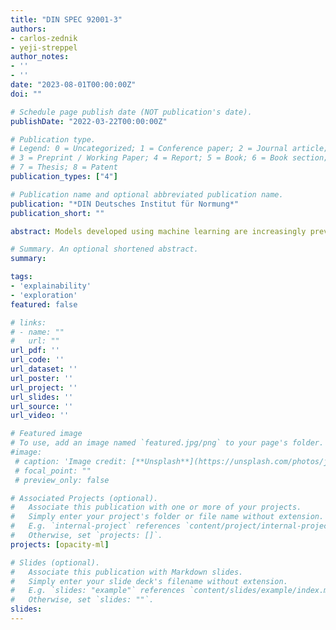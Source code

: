 ```yaml
---
title: "DIN SPEC 92001-3"
authors:
- carlos-zednik
- yeji-streppel
author_notes:
- ''
- ''
date: "2023-08-01T00:00:00Z"
doi: ""

# Schedule page publish date (NOT publication's date).
publishDate: "2022-03-22T00:00:00Z"

# Publication type.
# Legend: 0 = Uncategorized; 1 = Conference paper; 2 = Journal article;
# 3 = Preprint / Working Paper; 4 = Report; 5 = Book; 6 = Book section;
# 7 = Thesis; 8 = Patent
publication_types: ["4"]

# Publication name and optional abbreviated publication name.
publication: "*DIN Deutsches Institut für Normung*"
publication_short: ""

abstract: Models developed using machine learning are increasingly prevalent in scientific research. At the same time, these models are notoriously opaque. Explainable AI aims to mitigate the impact of opacity by rendering opaque models transparent. More than being just the solution to a problem, however, Explainable AI can also play an invaluable role in scientific exploration. This paper describes how post-hoc analytic techniques from Explainable AI can be used to refine target phenomena in medical science, to identify starting points for future investigations of (potentially) causal relationships, and to generate possible explanations of target phenomena in cognitive science. In this way, this paper describes how Explainable AI—over and above machine learning itself—contributes to the efficiency and scope of datadriven scientific research.

# Summary. An optional shortened abstract.
summary:

tags:
- 'explainability'
- 'exploration'
featured: false

# links:
# - name: ""
#   url: ""
url_pdf: ''
url_code: ''
url_dataset: ''
url_poster: ''
url_project: ''
url_slides: ''
url_source: ''
url_video: ''

# Featured image
# To use, add an image named `featured.jpg/png` to your page's folder. 
#image:
 # caption: 'Image credit: [**Unsplash**](https://unsplash.com/photos/jdD8gXaTZsc)'
 # focal_point: ""
 # preview_only: false

# Associated Projects (optional).
#   Associate this publication with one or more of your projects.
#   Simply enter your project's folder or file name without extension.
#   E.g. `internal-project` references `content/project/internal-project/index.md`.
#   Otherwise, set `projects: []`.
projects: [opacity-ml]

# Slides (optional).
#   Associate this publication with Markdown slides.
#   Simply enter your slide deck's filename without extension.
#   E.g. `slides: "example"` references `content/slides/example/index.md`.
#   Otherwise, set `slides: ""`.
slides:
---
```


